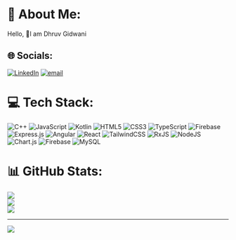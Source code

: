 # 💫 About Me:
Hello, 👋I am Dhruv Gidwani


## 🌐 Socials:
[![LinkedIn](https://img.shields.io/badge/LinkedIn-%230077B5.svg?logo=linkedin&logoColor=white)]([https://linkedin.com/in/www.linkedin.com/in/dhruvgidwani](https://www.linkedin.com/in/dhruvgidwani/)) [![email](https://img.shields.io/badge/Email-D14836?logo=gmail&logoColor=white)](mailto:dhruvgidwani8700@gmail.com) 

# 💻 Tech Stack:
![C++](https://img.shields.io/badge/c++-%2300599C.svg?style=for-the-badge&logo=c%2B%2B&logoColor=white) ![JavaScript](https://img.shields.io/badge/javascript-%23323330.svg?style=for-the-badge&logo=javascript&logoColor=%23F7DF1E) ![Kotlin](https://img.shields.io/badge/kotlin-%237F52FF.svg?style=for-the-badge&logo=kotlin&logoColor=white) ![HTML5](https://img.shields.io/badge/html5-%23E34F26.svg?style=for-the-badge&logo=html5&logoColor=white) ![CSS3](https://img.shields.io/badge/css3-%231572B6.svg?style=for-the-badge&logo=css3&logoColor=white) ![TypeScript](https://img.shields.io/badge/typescript-%23007ACC.svg?style=for-the-badge&logo=typescript&logoColor=white) ![Firebase](https://img.shields.io/badge/firebase-%23039BE5.svg?style=for-the-badge&logo=firebase) ![Express.js](https://img.shields.io/badge/express.js-%23404d59.svg?style=for-the-badge&logo=express&logoColor=%2361DAFB) ![Angular](https://img.shields.io/badge/angular-%23DD0031.svg?style=for-the-badge&logo=angular&logoColor=white) ![React](https://img.shields.io/badge/react-%2320232a.svg?style=for-the-badge&logo=react&logoColor=%2361DAFB) ![TailwindCSS](https://img.shields.io/badge/tailwindcss-%2338B2AC.svg?style=for-the-badge&logo=tailwind-css&logoColor=white) ![RxJS](https://img.shields.io/badge/rxjs-%23B7178C.svg?style=for-the-badge&logo=reactivex&logoColor=white) ![NodeJS](https://img.shields.io/badge/node.js-6DA55F?style=for-the-badge&logo=node.js&logoColor=white) ![Chart.js](https://img.shields.io/badge/chart.js-F5788D.svg?style=for-the-badge&logo=chart.js&logoColor=white) ![Firebase](https://img.shields.io/badge/firebase-a08021?style=for-the-badge&logo=firebase&logoColor=ffcd34) ![MySQL](https://img.shields.io/badge/mysql-4479A1.svg?style=for-the-badge&logo=mysql&logoColor=white)
# 📊 GitHub Stats:
![](https://github-readme-stats.vercel.app/api?username=Dhruv-Gidwani&theme=highcontrast&hide_border=false&include_all_commits=true&count_private=false)<br/>
![](https://nirzak-streak-stats.vercel.app/?user=Dhruv-Gidwani&theme=highcontrast&hide_border=false)<br/>
![](https://github-readme-stats.vercel.app/api/top-langs/?username=Dhruv-Gidwani&theme=highcontrast&hide_border=false&include_all_commits=true&count_private=false&layout=compact)

---
[![](https://visitcount.itsvg.in/api?id=Dhruv-Gidwani&icon=0&color=0)](https://visitcount.itsvg.in)

<!-- Proudly created with GPRM ( https://gprm.itsvg.in ) -->
